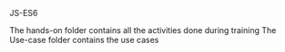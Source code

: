 JS-ES6

The hands-on folder contains all the activities done during training
The Use-case folder contains the use cases